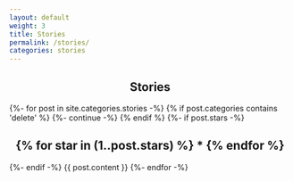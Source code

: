 ```yaml
---
layout: default
weight: 3
title: Stories
permalink: /stories/
categories: stories
---
```


<h2 style="text-align: center;">Stories</h2>
{%- for post in site.categories.stories -%}
  {% if post.categories contains 'delete' %}
    {%- continue -%}
  {% endif %}
  {%- if post.stars -%}
    <h2 style="text-align: center;">
      {% for star in (1..post.stars) %}
        *
      {% endfor %}
    </h2>
  {%- endif -%}
  {{ post.content }}
{%- endfor -%}
